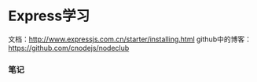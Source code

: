 Express学习
==========
文档：http://www.expressjs.com.cn/starter/installing.html
github中的博客：https://github.com/cnodejs/nodeclub


### 笔记
